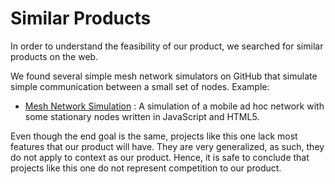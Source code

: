 # Similar Products

In order to understand the feasibility of our product, we searched for similar products on the web. 

We found several simple mesh network simulators on GitHub that simulate simple communication between a small set of nodes. Example: 

- [Mesh Network Simulation](https://github.com/mnutsch/Mesh_Network_Simulation) : A simulation of a mobile ad hoc network with some stationary nodes written in JavaScript and HTML5. 

Even though the end goal is the same, projects like this one lack most features that our product will have. They are very generalized, as such, they do not apply to context as our product. Hence, it is safe to conclude that projects like this one do not represent competition to our product.